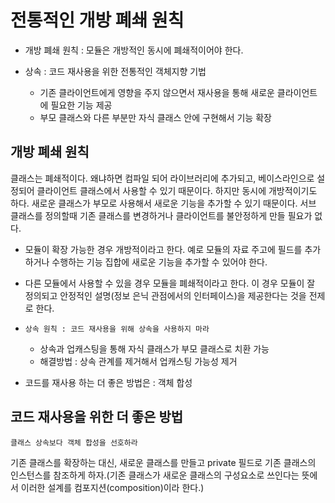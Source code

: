 # 전통적인 개방 폐쇄 원칙
- 개방 폐쇄 원칙 : 모듈은 개방적인 동시에 폐쇄적이어야 한다.

- 상속 : 코드 재사용을 위한 전통적인 객체지향 기법
    - 기존 클라이언트에게 영향을 주지 않으면서 재사용을 통해 새로운 클라이언트에 필요한 기능 제공
    - 부모 클래스와 다른 부분만 자식 클래스 안에 구현해서 기능 확장

## 개방 폐쇄 원칙
클래스는 폐쇄적이다. 왜냐하면 컴파일 되어 라이브러리에 추가되고, 베이스라인으로 설정되어 클라이언트 클래스에서 사용할 수 있기 때문이다. 하지만 동시에 개방적이기도 하다. 새로운 클래스가 부모로 사용해서 새로운 기능을 추가할 수 있기 때문이다. 서브 클래스를 정의할때 기존 클래스를 변경하거나 클라이언트를 불안정하게 만들 필요가 없다.

- 모듈이 확장 가능한 경우 개방적이라고 한다. 예로 모듈의 자료 주고에 필드를 추가하거나 수행하는 기능 집합에 새로운 기능을 추가할 수 있어야 한다.
- 다른 모듈에서 사용할 수 있을 경우 모듈을 폐쇄적이라고 한다. 이 경우 모듈이 잘 정의되고 안정적인 설명(정보 은닉 관점에서의 인터페이스)을 제공한다는 것을 전제로 한다.

- `상속 원칙 : 코드 재사용을 위해 상속을 사용하지 마라`
    - 상속과 업캐스팅을 통해 자식 클래스가 부모 클래스로 치환 가능
    - 해결방법 : 상속 관계를 제거해서 업캐스팅 가능성 제거
- 코드를 재사용 하는 더 좋은 방법은 : 객체 합성


## 코드 재사용을 위한 더 좋은 방법
`클래스 상속보다 객체 합성을 선호하라`

기존 클래스를 확장하는 대신, 새로운 클래스를 만들고 private 필드로 기존 클래스의 인스턴스를 참조하게 하자.(기존 클래스가 새로운 클래스의 구성요소로 쓰인다는 뜻에서 이러한 설계를 컴포지션(composition)이라 한다.)

